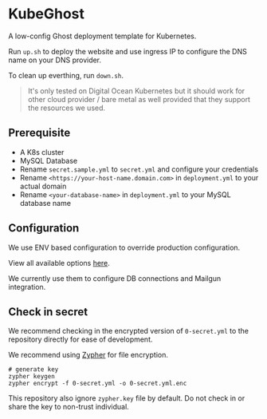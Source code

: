 # KubeGhost

A low-config Ghost deployment template for Kubernetes.

Run `up.sh` to deploy the website and use ingress IP to configure the DNS name on your DNS provider.

To clean up everthing, run `down.sh`.

> It's only tested on Digital Ocean Kubernetes but it should work
> for other cloud provider / bare metal as well provided that they
> support the resources we used.

## Prerequisite

- A K8s cluster
- MySQL Database
- Rename `secret.sample.yml` to `secret.yml` and configure your credentials
- Rename `<https://your-host-name.domain.com>` in `deployment.yml` to your actual domain
- Rename `<your-database-name>` in `deployment.yml` to your MySQL database name

## Configuration

We use ENV based configuration to override production configuration.

View all available options [here](https://ghost.org/docs/config#configuration-options).

We currently use them to configure DB connections and Mailgun integration.

## Check in secret

We recommend checking in the encrypted version of `0-secret.yml` to the repository directly for ease of development.

We recommend using [Zypher](https://github.com/vtno/zypher) for file encryption.

```shell
# generate key
zypher keygen
zypher encrypt -f 0-secret.yml -o 0-secret.yml.enc
```

This repository also ignore `zypher.key` file by default. Do not check in or share the key to non-trust individual.
